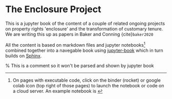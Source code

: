 # The Enclosure Project


This is a jupyter book of the content of a couple of related ongoing projects on property rights 'enclosure' and the transformation of customary tenure.  We are writing this up as papers in Baker and Conning {cite}`baker2020`

All the content is based on markdown files and jupyter notebooks[^footn] combined together into a navegable book using [jupyter-book](https://jupyterbook.org/intro.html) which in turn builds on [Sphinx](https://www.sphinx-doc.org/en/master/).




% This is a comment so it won't be parsed and shown by jupyter book

[^footn]: On pages with executable code, click on the binder (rocket) or google colab icon (top right of those pages) to launch the notebook or code on a cloud server. An example notebook is  [](./notebooks/enclosure_model.ipynb)
